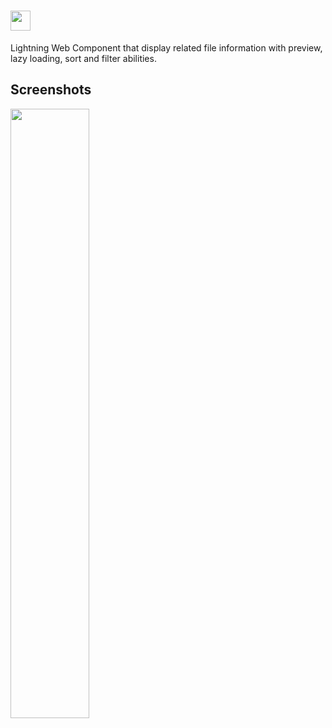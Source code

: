# <img src="https://public.gavignon.io/images/lwc-file-preview-title.png" height="32">

Lightning Web Component that display related file information with preview, lazy loading, sort and filter abilities.

## Screenshots

<img src="https://public.gavignon.io/images/lwc-file-preview.jpg" width="50%">